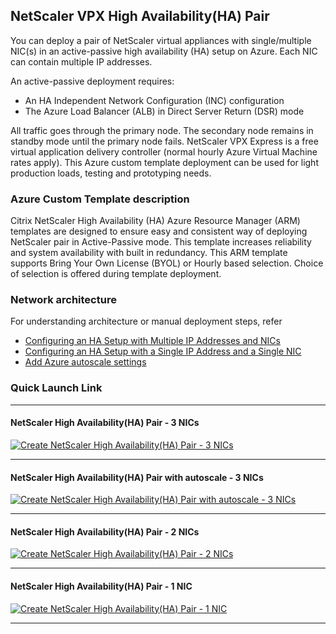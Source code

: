 ## NetScaler VPX High Availability(HA) Pair
You can deploy a pair of  NetScaler virtual appliances with single/multiple NIC(s) in an active-passive high availability (HA) setup on Azure. Each NIC can contain multiple IP addresses.

An active-passive deployment requires:
- An HA Independent Network Configuration (INC) configuration
- The Azure Load Balancer (ALB) in Direct Server Return (DSR) mode

All traffic goes through the primary node. The secondary node remains in standby mode until the primary node fails. 
NetScaler VPX Express is a free virtual application delivery controller (normal hourly Azure Virtual Machine rates apply). This Azure custom template deployment can be used for light production loads, testing and prototyping needs. 

### Azure Custom Template description
Citrix NetScaler High Availability (HA) Azure Resource Manager (ARM) templates are designed to ensure easy and consistent way of deploying NetScaler pair in Active-Passive mode. This template increases reliability and system availability with built in redundancy. This ARM template supports Bring Your Own License (BYOL) or Hourly based selection. Choice of selection is offered during template deployment. 

### Network architecture
For understanding architecture or manual deployment steps, refer
- [Configuring an HA Setup with Multiple IP Addresses and NICs](https://docs.citrix.com/en-us/netscaler/12-1/deploying-vpx/deploy-vpx-on-azure/configure-vpx-pair-ha-inc.html)
- [Configuring an HA Setup with a Single IP Address and a Single NIC](https://docs.citrix.com/en-us/netscaler/12-1/deploying-vpx/deploy-vpx-on-azure/configure-vpx-ha-mode-arm.html)
- [Add Azure autoscale settings](https://docs.citrix.com/en-us/netscaler/12-1/deploying-vpx/deploy-vpx-on-azure/Autoscale.html)

### Quick Launch Link
---
#### NetScaler High Availability(HA) Pair - 3 NICs 
[![Create NetScaler High Availability(HA) Pair - 3 NICs](http://azuredeploy.net/deploybutton.png)](https://portal.azure.com/#create/Microsoft.Template/uri/https%3A%2F%2Fraw.githubusercontent.com%2Fcitrix%2Fnetscaler-azure-templates%2Fmaster%2Ftemplates%2FHA_pair%2FHA_3nic%2FmainTemplate.json)

---
#### NetScaler High Availability(HA) Pair with autoscale - 3 NICs
[![Create NetScaler High Availability(HA) Pair with autoscale - 3 NICs](http://azuredeploy.net/deploybutton.png)](https://portal.azure.com/#create/Microsoft.Template/uri/https%3A%2F%2Fraw.githubusercontent.com%2Fcitrix%2Fnetscaler-azure-templates%2Fmaster%2Ftemplates%2FHA_pair%2FHA_3nic_backendAutoscale%2FmainTemplate.json)

---
#### NetScaler High Availability(HA) Pair - 2 NICs
[![Create NetScaler High Availability(HA) Pair - 2 NICs](http://azuredeploy.net/deploybutton.png)](https://portal.azure.com/#create/Microsoft.Template/uri/https%3A%2F%2Fraw.githubusercontent.com%2Fcitrix%2Fnetscaler-azure-templates%2Fmaster%2Ftemplates%2FHA_pair%2FHA_2nic%2FmainTemplate.json)

---
#### NetScaler High Availability(HA) Pair - 1 NIC
[![Create NetScaler High Availability(HA) Pair - 1 NIC](http://azuredeploy.net/deploybutton.png)](https://portal.azure.com/#create/Microsoft.Template/uri/https%3A%2F%2Fraw.githubusercontent.com%2Fcitrix%2Fnetscaler-azure-templates%2Fmaster%2Ftemplates%2FHA_pair%2FHA_1nic%2FmainTemplate.json)

---
